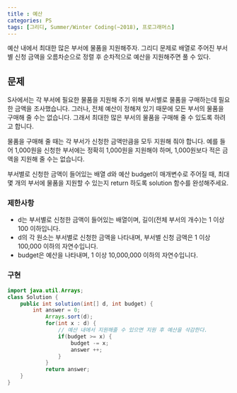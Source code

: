 ```yaml
---
title : 예산
categories: PS
tags: [그리디, Summer/Winter Coding(~2018), 프로그래머스]
---
```


예산 내에서 최대한 많은 부서에 물품을 지원해주자. 
그리디 문제로 배열로 주어진 부서 별 신청 금액을 오름차순으로 정렬 후 순차적으로 예산을 지원해주면 풀 수 있다.

## 문제

S사에서는 각 부서에 필요한 물품을 지원해 주기 위해 부서별로 물품을 구매하는데 필요한 금액을 조사했습니다. 그러나, 전체 예산이 정해져 있기 때문에 모든 부서의 물품을 구매해 줄 수는 없습니다. 그래서 최대한 많은 부서의 물품을 구매해 줄 수 있도록 하려고 합니다.

물품을 구매해 줄 때는 각 부서가 신청한 금액만큼을 모두 지원해 줘야 합니다. 예를 들어 1,000원을 신청한 부서에는 정확히 1,000원을 지원해야 하며, 1,000원보다 적은 금액을 지원해 줄 수는 없습니다.

부서별로 신청한 금액이 들어있는 배열 d와 예산 budget이 매개변수로 주어질 때, 최대 몇 개의 부서에 물품을 지원할 수 있는지 return 하도록 solution 함수를 완성해주세요.



### 제한사항

- d는 부서별로 신청한 금액이 들어있는 배열이며, 길이(전체 부서의 개수)는 1 이상 100 이하입니다.
- d의 각 원소는 부서별로 신청한 금액을 나타내며, 부서별 신청 금액은 1 이상 100,000 이하의 자연수입니다.
- budget은 예산을 나타내며, 1 이상 10,000,000 이하의 자연수입니다.



### 구현

```java
import java.util.Arrays;
class Solution {
    public int solution(int[] d, int budget) {
        int answer = 0;
            Arrays.sort(d);
            for(int x : d) {
                // 예산 내에서 지원해줄 수 있으면 지원 후 예산을 삭감한다.
                if(budget >= x) {
                    budget -= x;
                    answer ++;
                }
            }
            return answer;
    }
}
```

